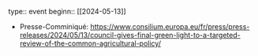 type:: event
beginn:: [[2024-05-13]]

- Presse-Comminiqué: https://www.consilium.europa.eu/fr/press/press-releases/2024/05/13/council-gives-final-green-light-to-a-targeted-review-of-the-common-agricultural-policy/